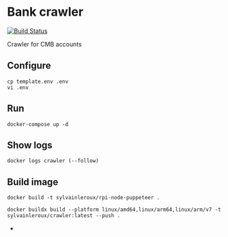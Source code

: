 # Bank crawler

[![Build Status](https://cloud.drone.io/api/badges/sylvainleroux/bank-crawler/status.svg)](https://cloud.drone.io/sylvainleroux/bank-crawler)

Crawler for CMB accounts

## Configure

```
cp template.env .env
vi .env
```

## Run

```
docker-compose up -d
```

## Show logs

```
docker logs crawler (--follow)
```


## Build image


```
docker build -t sylvainleroux/rpi-node-puppeteer .

docker buildx build --platform linux/amd64,linux/arm64,linux/arm/v7 -t sylvainleroux/crawler:latest --push .
```

-
